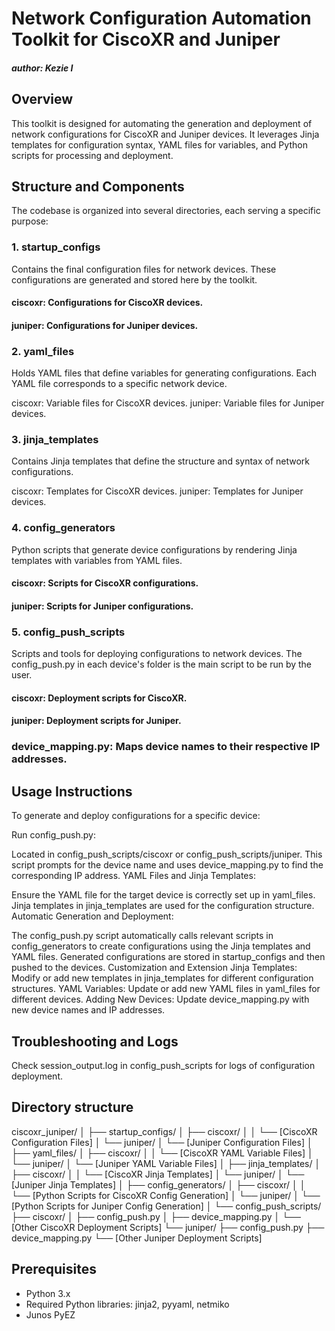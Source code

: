 # Network Configuration Automation Toolkit for CiscoXR and Juniper
##### author: Kezie I
## Overview

This toolkit is designed for automating the generation and deployment of network configurations for CiscoXR and Juniper devices. It leverages Jinja templates for configuration syntax, YAML files for variables, and Python scripts for processing and deployment.

## Structure and Components
The codebase is organized into several directories, each serving a specific purpose:

### 1. startup_configs
Contains the final configuration files for network devices. These configurations are generated and stored here by the toolkit.

#### ciscoxr: Configurations for CiscoXR devices.
#### juniper: Configurations for Juniper devices.
### 2. yaml_files
Holds YAML files that define variables for generating configurations. Each YAML file corresponds to a specific network device.

ciscoxr: Variable files for CiscoXR devices.
juniper: Variable files for Juniper devices.
### 3. jinja_templates
Contains Jinja templates that define the structure and syntax of network configurations.

ciscoxr: Templates for CiscoXR devices.
juniper: Templates for Juniper devices.
### 4. config_generators
Python scripts that generate device configurations by rendering Jinja templates with variables from YAML files.

#### ciscoxr: Scripts for CiscoXR configurations.
#### juniper: Scripts for Juniper configurations.
### 5. config_push_scripts
Scripts and tools for deploying configurations to network devices. The config_push.py in each device's folder is the main script to be run by the user.

#### ciscoxr: Deployment scripts for CiscoXR.
#### juniper: Deployment scripts for Juniper.
### device_mapping.py: Maps device names to their respective IP addresses.
## Usage Instructions
To generate and deploy configurations for a specific device:

Run config_push.py:

Located in config_push_scripts/ciscoxr or config_push_scripts/juniper.
This script prompts for the device name and uses device_mapping.py to find the corresponding IP address.
YAML Files and Jinja Templates:

Ensure the YAML file for the target device is correctly set up in yaml_files.
Jinja templates in jinja_templates are used for the configuration structure.
Automatic Generation and Deployment:

The config_push.py script automatically calls relevant scripts in config_generators to create configurations using the Jinja templates and YAML files.
Generated configurations are stored in startup_configs and then pushed to the devices.
Customization and Extension
Jinja Templates: Modify or add new templates in jinja_templates for different configuration structures.
YAML Variables: Update or add new YAML files in yaml_files for different devices.
Adding New Devices: Update device_mapping.py with new device names and IP addresses.
## Troubleshooting and Logs
Check session_output.log in config_push_scripts for logs of configuration deployment.

## Directory structure 
ciscoxr_juniper/
│
├── startup_configs/
│   ├── ciscoxr/
│   │   └── [CiscoXR Configuration Files]
│   └── juniper/
│       └── [Juniper Configuration Files]
│
├── yaml_files/
│   ├── ciscoxr/
│   │   └── [CiscoXR YAML Variable Files]
│   └── juniper/
│       └── [Juniper YAML Variable Files]
│
├── jinja_templates/
│   ├── ciscoxr/
│   │   └── [CiscoXR Jinja Templates]
│   └── juniper/
│       └── [Juniper Jinja Templates]
│
├── config_generators/
│   ├── ciscoxr/
│   │   └── [Python Scripts for CiscoXR Config Generation]
│   └── juniper/
│       └── [Python Scripts for Juniper Config Generation]
│
└── config_push_scripts/
    ├── ciscoxr/
    │   ├── config_push.py
    │   ├── device_mapping.py
    │   └── [Other CiscoXR Deployment Scripts]
    └── juniper/
        ├── config_push.py
        ├── device_mapping.py
        └── [Other Juniper Deployment Scripts]


## Prerequisites 
- Python 3.x
- Required Python libraries: jinja2, pyyaml, netmiko
- Junos PyEZ
